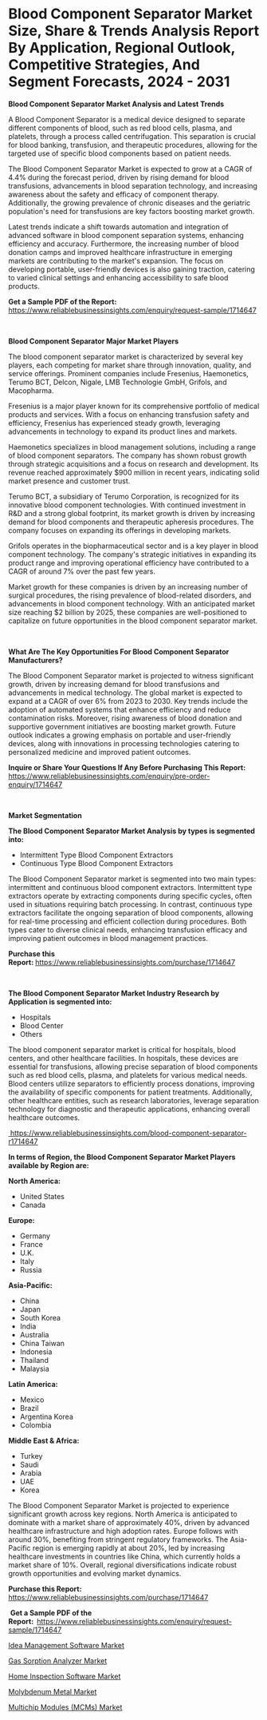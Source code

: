 <p><h1>Blood Component Separator Market Size, Share & Trends Analysis Report By Application, Regional Outlook, Competitive Strategies, And Segment Forecasts, 2024 - 2031</h1></p><p><strong>Blood Component Separator Market Analysis and Latest Trends</strong></p>
<p><p>A Blood Component Separator is a medical device designed to separate different components of blood, such as red blood cells, plasma, and platelets, through a process called centrifugation. This separation is crucial for blood banking, transfusion, and therapeutic procedures, allowing for the targeted use of specific blood components based on patient needs.</p><p>The Blood Component Separator Market is expected to grow at a CAGR of 4.4% during the forecast period, driven by rising demand for blood transfusions, advancements in blood separation technology, and increasing awareness about the safety and efficacy of component therapy. Additionally, the growing prevalence of chronic diseases and the geriatric population's need for transfusions are key factors boosting market growth. </p><p>Latest trends indicate a shift towards automation and integration of advanced software in blood component separation systems, enhancing efficiency and accuracy. Furthermore, the increasing number of blood donation camps and improved healthcare infrastructure in emerging markets are contributing to the market's expansion. The focus on developing portable, user-friendly devices is also gaining traction, catering to varied clinical settings and enhancing accessibility to safe blood products.</p></p>
<p><strong>Get a Sample PDF of the Report:&nbsp;</strong> <a href="https://www.reliablebusinessinsights.com/enquiry/request-sample/1714647?utm_campaign=96&utm_medium=2&utm_source=Github&utm_content=ia&utm_term=22102024&utm_id=blood-component-separator">https://www.reliablebusinessinsights.com/enquiry/request-sample/1714647</a></p>
<p>&nbsp;</p>
<p><strong>Blood Component Separator Major Market Players</strong></p>
<p><p>The blood component separator market is characterized by several key players, each competing for market share through innovation, quality, and service offerings. Prominent companies include Fresenius, Haemonetics, Terumo BCT, Delcon, Nigale, LMB Technologie GmbH, Grifols, and Macopharma. </p><p>Fresenius is a major player known for its comprehensive portfolio of medical products and services. With a focus on enhancing transfusion safety and efficiency, Fresenius has experienced steady growth, leveraging advancements in technology to expand its product lines and markets.</p><p>Haemonetics specializes in blood management solutions, including a range of blood component separators. The company has shown robust growth through strategic acquisitions and a focus on research and development. Its revenue reached approximately $900 million in recent years, indicating solid market presence and customer trust.</p><p>Terumo BCT, a subsidiary of Terumo Corporation, is recognized for its innovative blood component technologies. With continued investment in R&D and a strong global footprint, its market growth is driven by increasing demand for blood components and therapeutic apheresis procedures. The company focuses on expanding its offerings in developing markets.</p><p>Grifols operates in the biopharmaceutical sector and is a key player in blood component technology. The company's strategic initiatives in expanding its product range and improving operational efficiency have contributed to a CAGR of around 7% over the past few years.</p><p>Market growth for these companies is driven by an increasing number of surgical procedures, the rising prevalence of blood-related disorders, and advancements in blood component technology. With an anticipated market size reaching $2 billion by 2025, these companies are well-positioned to capitalize on future opportunities in the blood component separator market.</p></p>
<p>&nbsp;</p>
<p><strong>What Are The Key Opportunities For Blood Component Separator Manufacturers?</strong></p>
<p><p>The Blood Component Separator market is projected to witness significant growth, driven by increasing demand for blood transfusions and advancements in medical technology. The global market is expected to expand at a CAGR of over 6% from 2023 to 2030. Key trends include the adoption of automated systems that enhance efficiency and reduce contamination risks. Moreover, rising awareness of blood donation and supportive government initiatives are boosting market growth. Future outlook indicates a growing emphasis on portable and user-friendly devices, along with innovations in processing technologies catering to personalized medicine and improved patient outcomes.</p></p>
<p><strong>Inquire or Share Your Questions If Any Before Purchasing This Report:</strong> <a href="https://www.reliablebusinessinsights.com/enquiry/pre-order-enquiry/1714647?utm_campaign=96&utm_medium=2&utm_source=Github&utm_content=ia&utm_term=22102024&utm_id=blood-component-separator">https://www.reliablebusinessinsights.com/enquiry/pre-order-enquiry/1714647</a></p>
<p>&nbsp;</p>
<p><strong>Market Segmentation</strong></p>
<p><strong>The Blood Component Separator Market Analysis by types is segmented into:</strong></p>
<p><ul><li>Intermittent Type Blood Component Extractors</li><li>Continuous Type Blood Component Extractors</li></ul></p>
<p><p>The Blood Component Separator market is segmented into two main types: intermittent and continuous blood component extractors. Intermittent type extractors operate by extracting components during specific cycles, often used in situations requiring batch processing. In contrast, continuous type extractors facilitate the ongoing separation of blood components, allowing for real-time processing and efficient collection during procedures. Both types cater to diverse clinical needs, enhancing transfusion efficacy and improving patient outcomes in blood management practices.</p></p>
<p><strong>Purchase this Report:&nbsp;</strong><a href="https://www.reliablebusinessinsights.com/purchase/1714647?utm_campaign=96&utm_medium=2&utm_source=Github&utm_content=ia&utm_term=22102024&utm_id=blood-component-separator">https://www.reliablebusinessinsights.com/purchase/1714647</a></p>
<p>&nbsp;</p>
<p><strong>The Blood Component Separator Market Industry Research by Application is segmented into:</strong></p>
<p><ul><li>Hospitals</li><li>Blood Center</li><li>Others</li></ul></p>
<p><p>The blood component separator market is critical for hospitals, blood centers, and other healthcare facilities. In hospitals, these devices are essential for transfusions, allowing precise separation of blood components such as red blood cells, plasma, and platelets for various medical needs. Blood centers utilize separators to efficiently process donations, improving the availability of specific components for patient treatments. Additionally, other healthcare entities, such as research laboratories, leverage separation technology for diagnostic and therapeutic applications, enhancing overall healthcare outcomes.</p></p>
<p><a href="https://www.reliablebusinessinsights.com/blood-component-separator-r1714647?utm_campaign=96&utm_medium=2&utm_source=Github&utm_content=ia&utm_term=22102024&utm_id=blood-component-separator">&nbsp;https://www.reliablebusinessinsights.com/blood-component-separator-r1714647</a></p>
<p><strong>In terms of Region, the Blood Component Separator Market Players available by Region are:</strong></p>
<p>
    <p> <strong> North America: </strong>
        <ul>
            <li>United States</li>
            <li>Canada</li>
        </ul>
        </p> 
    <p> <strong> Europe: </strong>
        <ul>
            <li>Germany</li>
            <li>France</li>
            <li>U.K.</li>
            <li>Italy</li>
            <li>Russia</li>
        </ul>
        </p> 
    <p> <strong> Asia-Pacific: </strong>
        <ul>
            <li>China</li>
            <li>Japan</li>
            <li>South Korea</li>
            <li>India</li>
            <li>Australia</li>
            <li>China Taiwan</li>
            <li>Indonesia</li>
            <li>Thailand</li>
            <li>Malaysia</li>
        </ul>
        </p> 
    <p> <strong> Latin America: </strong>
        <ul>
            <li>Mexico</li>
            <li>Brazil</li>
            <li>Argentina Korea</li>
            <li>Colombia</li>
        </ul>
        </p> 
    <p> <strong> Middle East & Africa: </strong>
        <ul>
            <li>Turkey</li>
            <li>Saudi</li>
            <li>Arabia</li>
            <li>UAE</li>
            <li>Korea</li>
        </ul>
    </p>
    </p>
<p><p>The Blood Component Separator Market is projected to experience significant growth across key regions. North America is anticipated to dominate with a market share of approximately 40%, driven by advanced healthcare infrastructure and high adoption rates. Europe follows with around 30%, benefiting from stringent regulatory frameworks. The Asia-Pacific region is emerging rapidly at about 20%, led by increasing healthcare investments in countries like China, which currently holds a market share of 10%. Overall, regional diversifications indicate robust growth opportunities and evolving market dynamics.</p></p>
<p><strong>Purchase this Report: </strong><a href="https://www.reliablebusinessinsights.com/purchase/1714647?utm_campaign=96&utm_medium=2&utm_source=Github&utm_content=ia&utm_term=22102024&utm_id=blood-component-separator">https://www.reliablebusinessinsights.com/purchase/1714647</a></p>
<p>&nbsp;<strong>Get a Sample PDF of the Report:&nbsp;&nbsp;</strong><a href="https://www.reliablebusinessinsights.com/enquiry/request-sample/1714647?utm_campaign=96&utm_medium=2&utm_source=Github&utm_content=ia&utm_term=22102024&utm_id=blood-component-separator">https://www.reliablebusinessinsights.com/enquiry/request-sample/1714647</a></p>
<p><strong></strong></p>
<p><p><a href="https://www.linkedin.com/pulse/global-idea-management-software-market-share-growth-opportunities-6l3dc?utm_campaign=96&utm_medium=2&utm_source=Github&utm_content=ia&utm_term=22102024&utm_id=blood-component-separator">Idea Management Software Market</a></p><p><a href="https://issuu.com/reportprime-2/docs/gas-sorption-analyzer-market-size-2_459b72f59edb4c?utm_campaign=96&utm_medium=2&utm_source=Github&utm_content=ia&utm_term=22102024&utm_id=blood-component-separator">Gas Sorption Analyzer Market</a></p><p><a href="https://www.linkedin.com/pulse/global-home-inspection-software-market-trends-insights-growth-tvmjc?utm_campaign=96&utm_medium=2&utm_source=Github&utm_content=ia&utm_term=22102024&utm_id=blood-component-separator">Home Inspection Software Market</a></p><p><a href="https://github.com/jennyt6m/Market-Research-Report-List-1/blob/main/molybdenum-metal-market.md?utm_campaign=96&utm_medium=2&utm_source=Github&utm_content=ia&utm_term=22102024&utm_id=blood-component-separator">Molybdenum Metal Market</a></p><p><a href="https://github.com/MegiMusaj575/Market-Research-Report-List-1/blob/main/multichip-modules-mcms-market.md?utm_campaign=96&utm_medium=2&utm_source=Github&utm_content=ia&utm_term=22102024&utm_id=blood-component-separator">Multichip Modules (MCMs) Market</a></p></p>